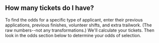 ## How many tickets do I have?
To find the odds for a specific type of applicant, enter their previous applications, previous finishes, volunteer shifts, and extra trailwork. (The raw numbers--not any transformations.) We'll calculate your tickets. Then look in the odds section below to determine your odds of selection.